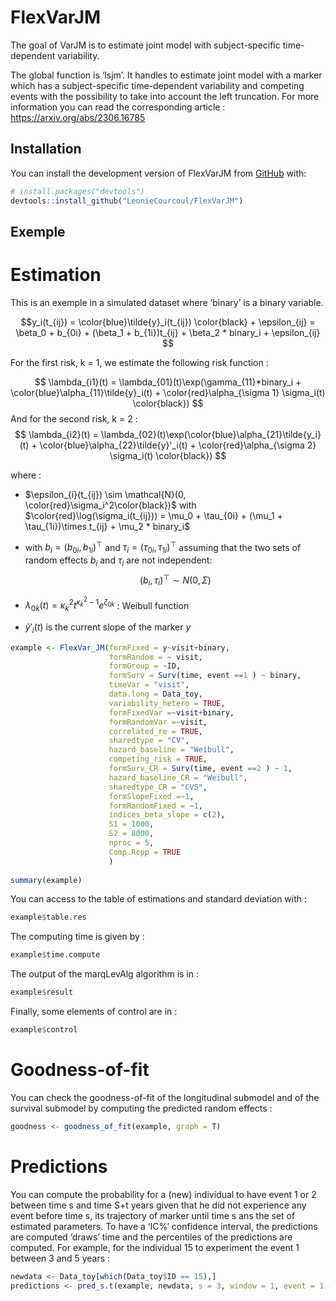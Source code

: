 
<!-- README.md is generated from README.Rmd. Please edit that file -->

# FlexVarJM

<!-- badges: start -->
<!-- badges: end -->

The goal of VarJM is to estimate joint model with subject-specific
time-dependent variability.

The global function is ‘lsjm’. It handles to estimate joint model with a
marker which has a subject-specific time-dependent variability and
competing events with the possibility to take into account the left
truncation. For more information you can read the corresponding article
: <https://arxiv.org/abs/2306.16785>

## Installation

You can install the development version of FlexVarJM from
[GitHub](https://github.com/) with:

``` r
# install.packages("devtools")
devtools::install_github("LeonieCourcoul/FlexVarJM")
```

## Exemple

# Estimation

This is an exemple in a simulated dataset where ‘binary’ is a binary
variable.

$$y_i(t_{ij}) = \color{blue}\tilde{y}_i(t_{ij}) \color{black} + \epsilon_{ij} = \beta_0 + b_{0i} + (\beta_1 + b_{1i})t_{ij} + \beta_2 * binary_i + \epsilon_{ij} $$

For the first risk, k = 1, we estimate the following risk function :

$$ \lambda_{i1}(t) = \lambda_{01}(t)\exp(\gamma_{11}*binary_i + \color{blue}\alpha_{11}\tilde{y}_i(t) + \color{red}\alpha_{\sigma 1} \sigma_i(t) \color{black}) $$
And for the second risk, k = 2 :
$$ \lambda_{i2}(t) = \lambda_{02}(t)\exp(\color{blue}\alpha_{21}\tilde{y_i}(t) + \color{blue}\alpha_{22}\tilde{y}'_i(t) + \color{red}\alpha_{\sigma 2} \sigma_i(t) \color{black}) $$

where :

- $\epsilon_{i}(t_{ij}) \sim \mathcal{N}(0, \color{red}\sigma_i^2\color{black})$
  with
  $\color{red}\log(\sigma_i(t_{ij})) = \mu_0 + \tau_{0i} + (\mu_1 + \tau_{1i})\times t_{ij} + \mu_2 * binary_i$

- with $b_i=\left(b_{0i},b_{1i}\right)^{\top}$ and
  $\tau_i=\left(\tau_{0i},\tau_{1i}\right)^{\top}$ assuming that the two
  sets of random effects $b_i$ and $\tau_i$ are not independent:
  $$(b_i, \tau_i)^\top \sim N(0, \Sigma)$$

- $\lambda_{0k}(t) = \kappa_k^2 t^{\kappa_k^2-1}e^{\zeta_{0k}}$ :
  Weibull function

- $\tilde{y}'_i(t)$ is the current slope of the marker $y$

``` r
example <- FlexVar_JM(formFixed = y~visit+binary,
                      formRandom = ~ visit,
                      formGroup = ~ID,
                      formSurv = Surv(time, event ==1 ) ~ binary,
                      timeVar = "visit",
                      data.long = Data_toy,
                      variability_hetero = TRUE,
                      formFixedVar =~visit+binary,
                      formRandomVar =~visit,
                      correlated_re = TRUE,
                      sharedtype = "CV",
                      hazard_baseline = "Weibull",
                      competing_risk = TRUE,
                      formSurv_CR = Surv(time, event ==2 ) ~ 1,
                      hazard_baseline_CR = "Weibull",
                      sharedtype_CR = "CVS",
                      formSlopeFixed =~1,
                      formRandomFixed = ~1,
                      indices_beta_slope = c(2), 
                      S1 = 1000,
                      S2 = 8000,
                      nproc = 5,
                      Comp.Rcpp = TRUE
                      )
                      
summary(example)
```

You can access to the table of estimations and standard deviation with :

``` r
example$table.res
```

The computing time is given by :

``` r
example$time.compute
```

The output of the marqLevAlg algorithm is in :

``` r
example$result
```

Finally, some elements of control are in :

``` r
example$control
```

# Goodness-of-fit

You can check the goodness-of-fit of the longitudinal submodel and of
the survival submodel by computing the predicted random effects :

``` r
goodness <- goodness_of_fit(example, graph = T)
```

# Predictions

You can compute the probability for a (new) individual to have event 1
or 2 between time s and time S+t years given that he did not experience
any event before time s, its trajectory of marker until time s ans the
set of estimated parameters. To have a ‘IC%’ confidence interval, the
predictions are computed ‘draws’ time and the percentiles of the
predictions are computed. For example, for the individual 15 to
experiment the event 1 between 3 and 5 years :

``` r
newdata <- Data_toy[which(Data_toy$ID == 15),]
predictions <- pred_s.t(example, newdata, s = 3, window = 1, event = 1, IC = 0.95, draws = 200)
```
